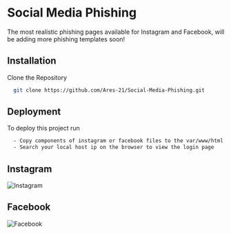 
# Social Media Phishing 

The most realistic phishing pages available for Instagram and Facebook, will be adding more phishing templates soon!


## Installation

Clone the Repository

```bash
  git clone https://github.com/Ares-21/Social-Media-Phishing.git
```
    
## Deployment

To deploy this project run

```bash
  - Copy components of instagram or facebook files to the var/www/html directory.
  - Search your local host ip on the browser to view the login page 
```


## Instagram

![Instagram](https://github.com/user-attachments/assets/c5afcd79-7ab1-4f5d-b107-4261114ef202)

## Facebook

![Facebook](https://github.com/user-attachments/assets/5c7e4720-b893-4f69-8061-c20332ab3d25)
